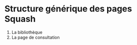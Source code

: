 # Structure générique des pages Squash

1. La bibliothèque
2. La page de consultation
<!--stackedit_data:
eyJoaXN0b3J5IjpbLTE1Nzg1MjE5MTRdfQ==
-->
